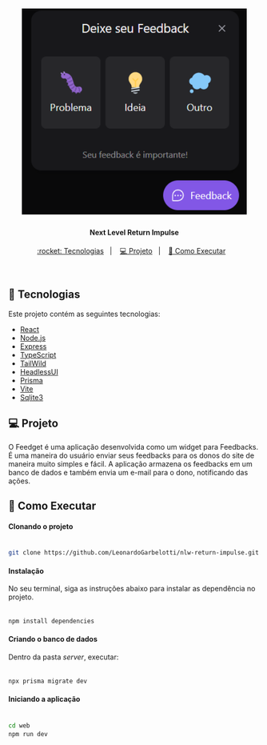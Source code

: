 <h1 align="center">
    <img alt="Página Inicial" src="./feedback-modal.png" width="450px" />
</h1>

<h4 align="center">
  Next Level Return Impulse
</h4>

<p align="center">
  <a href="#rocket-tecnologias"> :rocket: Tecnologias</a>&nbsp;&nbsp;&nbsp;|&nbsp;&nbsp;&nbsp;
  <a href="#-projeto">💻 Projeto</a>&nbsp;&nbsp;&nbsp;|&nbsp;&nbsp;&nbsp;
  <a href="#-como-executar">🔖 Como Executar</a>&nbsp;&nbsp;&nbsp;
</p>

<br>

## :rocket: Tecnologias

Este projeto contém as seguintes tecnologias:

- [React](https://reactjs.org)
- [Node.js](https://nodejs.org/en/)
- [Express](https://expressjs.com/pt-br/)
- [TypeScript](https://www.typescriptlang.org/)
- [TailWild](https://tailwindcss.com)
- [HeadlessUI](https://headlessui.dev)
- [Prisma](https://www.prisma.io)
- [Vite](https://vitejs.dev)
- [Sqlite3](https://www.sqlite.org/index.html)

## 💻 Projeto

O Feedget é uma aplicação desenvolvida como um widget para Feedbacks. É uma maneira do usuário enviar seus feedbacks para os donos do site de maneira muito simples e fácil. A aplicação armazena os feedbacks em um banco de dados e também envia um e-mail para o dono, notificando das ações.

## 🔖 Como Executar

#### Clonando o projeto
```sh

git clone https://github.com/LeonardoGarbelotti/nlw-return-impulse.git

```
#### Instalação
No seu terminal, siga as instruções abaixo para instalar as dependência no projeto.
```sh

npm install dependencies

```

#### Criando o banco de dados
Dentro da pasta *server*, executar: 
```sh

npx prisma migrate dev

```
#### Iniciando a aplicação
```sh

cd web
npm run dev

```